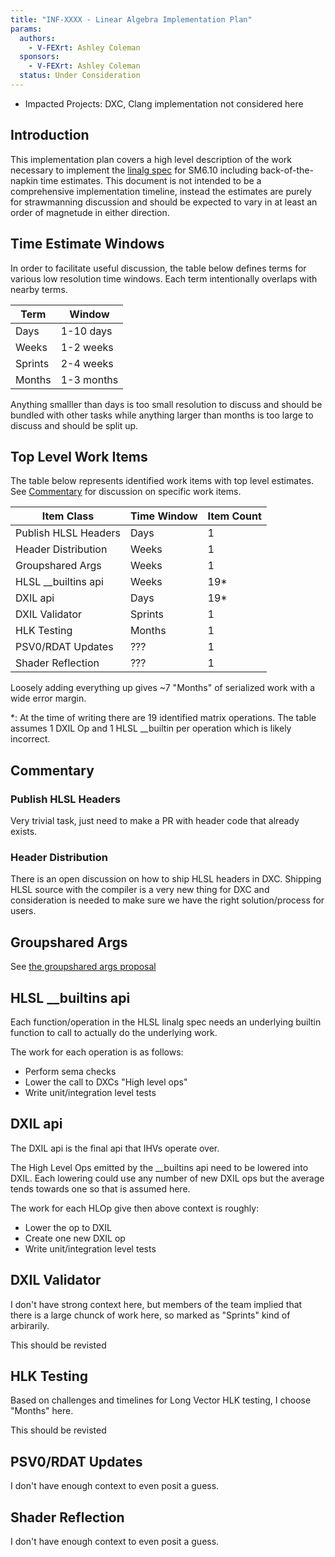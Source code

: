 ```yaml
---
title: "INF-XXXX - Linear Algebra Implementation Plan"
params:
  authors:
    - V-FEXrt: Ashley Coleman
  sponsors:
    - V-FEXrt: Ashley Coleman
  status: Under Consideration
---
```


 
* Impacted Projects: DXC, Clang implementation not considered here

## Introduction

This implementation plan covers a high level description of the work necessary
to implement the
[linalg spec](https://github.com/microsoft/hlsl-specs/blob/main/proposals/0035-linalg-matrix.md)
for SM6.10 including back-of-the-napkin time
estimates. This document is not intended to be a comprehensive implementation
timeline, instead the estimates are purely for strawmanning discussion and
should be expected to vary in at least an order of magnetude in either direction.

## Time Estimate Windows

In order to facilitate useful discussion, the table below defines terms for
various low resolution time windows. Each term intentionally overlaps with
nearby terms.

| Term    | Window     |
|---------|------------|
| Days    | 1-10 days  |
| Weeks   | 1-2 weeks  |
| Sprints | 2-4 weeks  |
| Months  | 1-3 months |

Anything smalller than days is too small resolution to discuss and should be
bundled with other tasks while anything larger than months is too large to discuss
and should be split up.

## Top Level Work Items

The table below represents identified work items with top level estimates.
See [Commentary](#Commentary) for discussion on specific work items.

| Item Class | Time Window | Item Count  |
|----------------------|---------|---|
| Publish HLSL Headers | Days    | 1   |
| Header Distribution  | Weeks   | 1   |
| Groupshared Args     | Weeks   | 1   |
| HLSL __builtins api  | Weeks   | 19* |
| DXIL api             | Days    | 19* |
| DXIL Validator       | Sprints | 1   |
| HLK Testing          | Months  | 1   |
| PSV0/RDAT Updates    | ???     | 1   |
| Shader Reflection    | ???     | 1   |

Loosely adding everything up gives ~7 "Months" of serialized work with a wide error margin.

*: At the time of writing there are 19 identified matrix operations. The table assumes 1 DXIL Op and 1 HLSL __builtin per operation which is likely incorrect.

## Commentary

### Publish HLSL Headers
Very trivial task, just need to make a PR with header code that already exists.

### Header Distribution
There is an open discussion on how to ship HLSL headers in DXC. Shipping HLSL
source with the compiler is a very new thing for DXC and consideration is needed
to make sure we have the right solution/process for users.

## Groupshared Args
See [the groupshared args proposal](https://github.com/microsoft/hlsl-specs/blob/main/proposals/0043-groupshared-arguments.md)

## HLSL __builtins api
Each function/operation in the HLSL linalg spec needs an underlying builtin
function to call to actually do the underlying work.

The work for each operation is as follows:
 - Perform sema checks
 - Lower the call to DXCs "High level ops"
 - Write unit/integration level tests

## DXIL api
The DXIL api is the final api that IHVs operate over.

The High Level Ops emitted by the __builtins api need to be lowered into DXIL.
Each lowering could use any number of new DXIL ops but the average tends towards
one so that is assumed here.

The work for each HLOp give then above context is roughly:
 - Lower the op to DXIL
 - Create one new DXIL op
 - Write unit/integration level tests

## DXIL Validator
I don't have strong context here, but members of the team implied that there
is a large chunck of work here, so marked as "Sprints" kind of arbirarily.

This should be revisted

## HLK Testing
Based on challenges and timelines for Long Vector HLK testing, I choose "Months" here.

This should be revisted

## PSV0/RDAT Updates
I don't have enough context to even posit a guess.

## Shader Reflection
I don't have enough context to even posit a guess.
